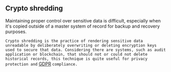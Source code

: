
## Crypto shredding

Maintaining proper control over sensitive data is difficult, especially when it's copied outside of a master system of record for backup and recovery purposes. 

```Crypto shredding is the practice of rendering sensitive data unreadable by deliberately overwriting or deleting encryption keys used to secure that data. Considering there are systems, such as audit application or blockchain, that should not or could not delete historical records, this technique is quite useful for privacy protection and``` [GDPR](https://www.thoughtworks.com/insights/blog/gdpr-it-s-time-rethink-your-approach-privacy) ```compliance.```
